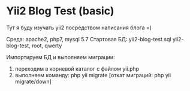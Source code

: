 Yii2 Blog Test (basic)
============================

Тут я буду изучать yii2 посредством написания блога =)

Среда: apache2, php7, mysql 5.7
Стартовая БД: yii2-blog-test.sql
yii2-blog-test, root, qwerty

Импортируем БД и выполняем миграции:
1) переходим в корневой каталог с файлом yii.php
2) выполняем команду: php yii migrate
[откат миграций: php yii migrate/down]